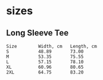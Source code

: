 # sizes

## Long Sleeve Tee

```
Size        Width, cm   Length, cm
S           48.89       73.00
M           53.35       75.55
L           57.15       78.10
XL          60.96       80.65
2XL         64.75       83.20
```

